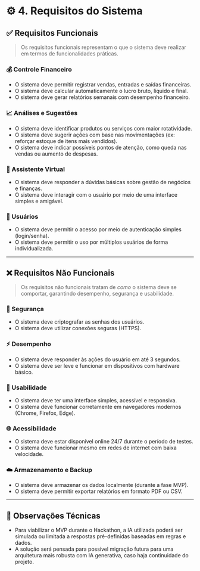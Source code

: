 # ⚙️ 4. Requisitos do Sistema

## ✅ Requisitos Funcionais

> Os requisitos funcionais representam o que o sistema deve realizar em termos de funcionalidades práticas.

### 💰 Controle Financeiro
- O sistema deve permitir registrar vendas, entradas e saídas financeiras.
- O sistema deve calcular automaticamente o lucro bruto, líquido e final.
- O sistema deve gerar relatórios semanais com desempenho financeiro.

### 📈 Análises e Sugestões
- O sistema deve identificar produtos ou serviços com maior rotatividade.
- O sistema deve sugerir ações com base nas movimentações (ex: reforçar estoque de itens mais vendidos).
- O sistema deve indicar possíveis pontos de atenção, como queda nas vendas ou aumento de despesas.

### 🤖 Assistente Virtual
- O sistema deve responder a dúvidas básicas sobre gestão de negócios e finanças.
- O sistema deve interagir com o usuário por meio de uma interface simples e amigável.

### 👥 Usuários
- O sistema deve permitir o acesso por meio de autenticação simples (login/senha).
- O sistema deve permitir o uso por múltiplos usuários de forma individualizada.

---

## ❌ Requisitos Não Funcionais

> Os requisitos não funcionais tratam de *como* o sistema deve se comportar, garantindo desempenho, segurança e usabilidade.

### 🔐 Segurança
- O sistema deve criptografar as senhas dos usuários.
- O sistema deve utilizar conexões seguras (HTTPS).

### ⚡ Desempenho
- O sistema deve responder às ações do usuário em até 3 segundos.
- O sistema deve ser leve e funcionar em dispositivos com hardware básico.

### 📱 Usabilidade
- O sistema deve ter uma interface simples, acessível e responsiva.
- O sistema deve funcionar corretamente em navegadores modernos (Chrome, Firefox, Edge).

### 🌐 Acessibilidade
- O sistema deve estar disponível online 24/7 durante o período de testes.
- O sistema deve funcionar mesmo em redes de internet com baixa velocidade.

### ☁️ Armazenamento e Backup
- O sistema deve armazenar os dados localmente (durante a fase MVP).
- O sistema deve permitir exportar relatórios em formato PDF ou CSV.

---

## 🧠 Observações Técnicas

- Para viabilizar o MVP durante o Hackathon, a IA utilizada poderá ser simulada ou limitada a respostas pré-definidas baseadas em regras e dados.
- A solução será pensada para possível migração futura para uma arquitetura mais robusta com IA generativa, caso haja continuidade do projeto.

